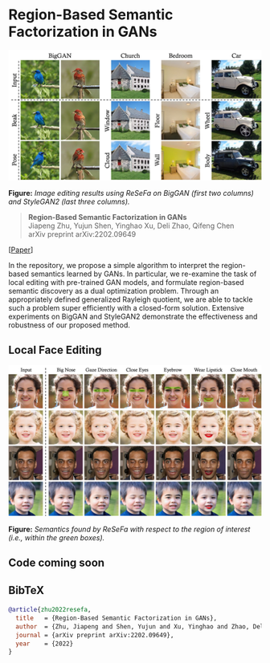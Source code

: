 # Region-Based Semantic Factorization in GANs

![image](./docs/assets/teaser.jpg)

**Figure:** *Image editing results using ReSeFa on BigGAN (first two columns) and StyleGAN2 (last three columns).*

> **Region-Based Semantic Factorization in GANs** <br>
> Jiapeng Zhu, Yujun Shen, Yinghao Xu, Deli Zhao, Qifeng Chen <br>
> arXiv preprint arXiv:2202.09649 <br>

[[Paper](http://arxiv.org/abs/2202.09649)]

In the repository, we propose a simple algorithm to interpret the region-based semantics learned by GANs. In particular, we re-examine the task of local editing with pre-trained GAN models, and formulate region-based semantic discovery as a dual optimization problem. Through an appropriately defined generalized Rayleigh quotient, we are able to tackle such a problem super efficiently with a closed-form solution. Extensive experiments on BigGAN and StyleGAN2 demonstrate the effectiveness and robustness of our proposed method.

## Local Face Editing

![image](./docs/assets/face.jpg)

**Figure:** *Semantics found by ReSeFa with respect to the region of interest (i.e., within the green boxes).*

## Code coming soon

## BibTeX

```bibtex
@article{zhu2022resefa,
  title   = {Region-Based Semantic Factorization in GANs},
  author  = {Zhu, Jiapeng and Shen, Yujun and Xu, Yinghao and Zhao, Deli and Chen, Qifeng},
  journal = {arXiv preprint arXiv:2202.09649},
  year    = {2022}
}
```
